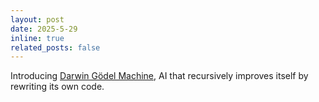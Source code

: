 ```yaml
---
layout: post
date: 2025-5-29
inline: true
related_posts: false
---
```


Introducing <a href="https://arxiv.org/abs/2505.22954">Darwin Gödel Machine</a>, AI that recursively improves itself by rewriting its own code.